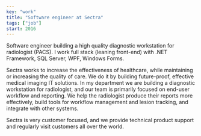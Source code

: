 ```yaml
---
key: "work"
title: "Software engineer at Sectra"
tags: ["job"]
start: 2016
---
```

Software engineer building a high quality diagnostic workstation for radiologist (PACS). I work full stack (leaning front-end) with .NET Framework, SQL Server, WPF, Windows Forms.
<!-- end -->

Sectra works to increase the effectiveness of healthcare, while maintaining or increasing the quality of care. We do it by building future-proof, effective medical imaging IT solutions. In my department we are building a diagnostic workstation for radiologist, and our team is primarily focused on end-user workflow and reporting. We help the radiologist produce their reports more effectively, build tools for workflow management and lesion tracking, and integrate with other systems.

Sectra is very customer focused, and we provide technical product support and regularly visit customers all over the world.